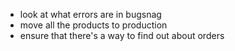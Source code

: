 - look at what errors are in bugsnag
- move all the products to production
- ensure that there's a way to find out about orders
